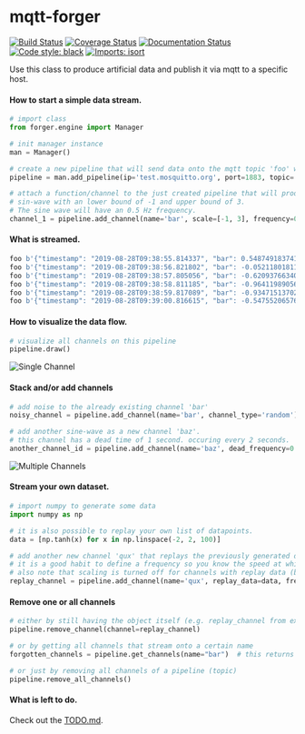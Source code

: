 # mqtt-forger
[![Build Status](https://travis-ci.org/frank690/mqtt-forger.svg?branch=master)](https://travis-ci.org/frank690/mqtt-forger)
[![Coverage Status](https://coveralls.io/repos/github/frank690/mqtt-forger/badge.svg?branch=master)](https://coveralls.io/github/frank690/mqtt-forger?branch=master)
[![Documentation Status](https://readthedocs.org/projects/mqtt-forger/badge/?version=latest)](https://mqtt-forger.readthedocs.io/en/latest/?badge=latest)
[![Code style: black](https://img.shields.io/badge/code%20style-black-000000.svg)](https://github.com/psf/black)
[![Imports: isort](https://img.shields.io/badge/%20imports-isort-%231674b1?style=flat&labelColor=ef8336)](https://pycqa.github.io/isort/)

Use this class to produce artificial data and publish it via mqtt to a specific host.


#### How to start a simple data stream.

~~~py
# import class
from forger.engine import Manager

# init manager instance
man = Manager()

# create a new pipeline that will send data onto the mqtt topic 'foo' with 15 Hz.
pipeline = man.add_pipeline(ip='test.mosquitto.org', port=1883, topic='foo', frequency=15)

# attach a function/channel to the just created pipeline that will produce a 
# sin-wave with an lower bound of -1 and upper bound of 3.
# The sine wave will have an 0.5 Hz frequency.
channel_1 = pipeline.add_channel(name='bar', scale=[-1, 3], frequency=0.5)
~~~

#### What is streamed.
~~~py
foo b'{"timestamp": "2019-08-28T09:38:55.814337", "bar": 0.5487491837412708}'
foo b'{"timestamp": "2019-08-28T09:38:56.821802", "bar": -0.052118018113447295}'
foo b'{"timestamp": "2019-08-28T09:38:57.805056", "bar": -0.620937663401906}'
foo b'{"timestamp": "2019-08-28T09:38:58.811185", "bar": -0.9641198905685163}'
foo b'{"timestamp": "2019-08-28T09:38:59.817089", "bar": -0.9347151370201041}'
foo b'{"timestamp": "2019-08-28T09:39:00.816615", "bar": -0.5475520657645743}'
~~~

#### How to visualize the data flow.

~~~py
# visualize all channels on this pipeline
pipeline.draw()
~~~

![Single Channel](img/example_1.png)

#### Stack and/or add channels
~~~py
# add noise to the already existing channel 'bar'
noisy_channel = pipeline.add_channel(name='bar', channel_type='random')

# add another sine-wave as a new channel 'baz'. 
# this channel has a dead time of 1 second. occuring every 2 seconds.
another_channel_id = pipeline.add_channel(name='baz', dead_frequency=0.5, dead_period=1)
~~~

![Multiple Channels](img/example_2.png)

#### Stream your own dataset.
~~~py
# import numpy to generate some data
import numpy as np

# it is also possible to replay your own list of datapoints.
data = [np.tanh(x) for x in np.linspace(-2, 2, 100)]

# add another new channel 'qux' that replays the previously generated dataset.
# it is a good habit to define a frequency so you know the speed at which your data will be streamed.
# also note that scaling is turned off for channels with replay data (but not for interfering channels!).
replay_channel = pipeline.add_channel(name='qux', replay_data=data, frequency=0.1)
~~~


#### Remove one or all channels
~~~py
# either by still having the object itself (e.g. replay_channel from example above)
pipeline.remove_channel(channel=replay_channel)

# or by getting all channels that stream onto a certain name
forgotten_channels = pipeline.get_channels(name="bar")  # this returns [channel_1, noisy_channel]

# or just by removing all channels of a pipeline (topic)
pipeline.remove_all_channels()
~~~

#### What is left to do.
Check out the [TODO.md](https://github.com/frank690/mqtt-forger/blob/master/TODO.md).
